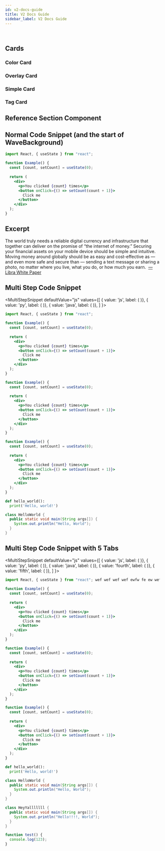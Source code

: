 ```yaml
---
id: v2-docs-guide
title: V2 Docs Guide
sidebar_label: V2 Docs Guide
---
```


<br />

## Cards 

### Color Card

<CardsWrapper>
  <ColorCard 
    color="purpleDark"
    icon="img/transaction.svg"
    iconDark="img/transaction-dark.svg"
    to="#"
    title="Send a test transaction"
  />
</CardsWrapper>

### Overlay Card

<CardsWrapper>
  <OverlayCard 
    description="I want to understand nodes"
    icon="img/wallet-app.svg"
    iconDark="img/wallet-app-dark.svg"
    title="Nodes"
    to="#"
  />
</CardsWrapper>

### Simple Card

<CardsWrapper>
  <SimpleCard
    icon="img/github.svg"
    iconDark="img/github-dark.svg"
    title="Read the core specifications"
    to="#"
  />
</CardsWrapper>

### Tag Card

<CardsWrapper>
  <TagCard
    icon="img/github.svg"
    iconDark="img/github-dark.svg"
    tags={["Web", "Mobile", "Merchant"]}
    title="Reference Wallet"
    to="https://github.com/libra"
  />
</CardsWrapper>

## Reference Section Component

<OverviewReferences exclude="core" />

<WaveBackground />

## Normal Code Snippet (and the start of WaveBackground)


```jsx
import React, { useState } from "react";
   
function Example() {
  const [count, setCount] = useState(0);
   
  return (
    <div>
      <p>You clicked {count} times</p>
      <button onClick={() => setCount(count + 1)}>
        Click me
      </button>
    </div>
  );
}
```

## Excerpt

<Excerpt image="img/white-paper-excerpt.svg">
  The world truly needs a reliable digital currency and infrastructure that together can deliver on the promise of “the internet of money.” Securing your financial assets on your mobile device should be simple and intuitive. Moving money around globally should be as easy and cost-effective as — and even more safe and secure than — sending a text message or sharing a photo, no matter where you live, what you do, or how much you earn.  
   &nbsp;<a href='#'>— Libra White Paper</a>
</Excerpt>

## Multi Step Code Snippet

<MultiStepSnippet
  defaultValue="js"
  values={[
    { value: 'js', label: (
      <ColorCard 
        color="purpleDark"
        icon="img/transaction.svg"
        iconDark="img/transaction-dark.svg"
        overlay="Send a test transaction to orem ipsum dolor sit amet, ctetur adipiscing elit, sed do"
        title="Send a test transaction"
        type="snippetTab"
      />
    )},
    { value: 'py', label: (
      <ColorCard 
        color="purpleLight"
        icon="img/docs/move-program.svg" 
        iconDark="img/docs/move-program-dark.svg"
        overlay="Second overlay (no content specified in comps"
        title="Write a move program"
        type="snippetTab"
      />
    )},
    { value: 'java', label: (
      <ColorCard 
        color="aqua"
        icon="img/docs/try-a-wallet.svg" 
        iconDark="img/docs/try-a-wallet-dark.svg"
        overlay="Third overlay (no content specified in comps"
        title="Try out a wallet"
        type="snippetTab"
      />
    )},
  ]
}>
<MultiStepTabItem value="js">

```jsx
import React, { useState } from "react";
 
function Example() {
  const [count, setCount] = useState(0);
   
  return (
    <div>
      <p>You clicked {count} times</p>
      <button onClick={() => setCount(count + 1)}>
        Click me
      </button>
    </div>
  );
}

function Example() {
  const [count, setCount] = useState(0);
   
  return (
    <div>
      <p>You clicked {count} times</p>
      <button onClick={() => setCount(count + 1)}>
        Click me
      </button>
    </div>
  );
}

function Example() {
  const [count, setCount] = useState(0);
   
  return (
    <div>
      <p>You clicked {count} times</p>
      <button onClick={() => setCount(count + 1)}>
        Click me
      </button>
    </div>
  );
}
```

</MultiStepTabItem>
<MultiStepTabItem value="py">

```py
def hello_world():
  print('Hello, world!')
```

</MultiStepTabItem>
<MultiStepTabItem value="java">

```java
class HelloWorld {
  public static void main(String args[]) {
    System.out.println("Hello, World");
  }
}
```

</MultiStepTabItem>
</MultiStepSnippet>

## Multi Step Code Snippet with 5 Tabs
<MultiStepSnippet
  defaultValue="js"
  values={[
    { value: 'js', label: (
      <ColorCard 
        color="purpleDark"
        icon="img/transaction.svg"
        iconDark="img/transaction-dark.svg"
        overlay="Some random overlay"
        title="Send a test transaction"
        type="snippetTab"
      />
    )},
    { value: 'py', label: (
      <ColorCard 
        color="purpleLight"
        icon="img/docs/move-program.svg" 
        iconDark="img/docs/move-program-dark.svg"
        title="Write a move program"
        type="snippetTab"
      />
    )},
    { value: 'java', label: (
      <ColorCard 
        color="aqua"
        icon="img/docs/try-a-wallet.svg" 
        iconDark="img/docs/try-a-wallet-dark.svg"
        title="Try out a wallet"
        type="snippetTab"
      />
    )},
    { value: 'fourth', label: (
      <ColorCard 
        color="purpleLight"
        icon="img/docs/try-a-wallet.svg" 
        iconDark="img/docs/try-a-wallet-dark.svg"
        overlay="Another random overlay"
        title="Test of the fourth tab"
        type="snippetTab"
      />
    )},
    { value: 'fifth', label: (
      <ColorCard 
        color="purpleDark"
        icon="img/docs/try-a-wallet.svg" 
        iconDark="img/docs/try-a-wallet-dark.svg"
        overlay="Another random overlay"
        title="Test of the fifth tab"
        type="snippetTab"
      />
    )},
  ]
}>
<MultiStepTabItem value="js">

```jsx
import React, { useState } from "react"; wef wef wef wef ewfw fe ew wef ewf we ;
 
function Example() {
  const [count, setCount] = useState(0);
   
  return (
    <div>
      <p>You clicked {count} times</p>
      <button onClick={() => setCount(count + 1)}>
        Click me
      </button>
    </div>
  );
}

function Example() {
  const [count, setCount] = useState(0);
   
  return (
    <div>
      <p>You clicked {count} times</p>
      <button onClick={() => setCount(count + 1)}>
        Click me
      </button>
    </div>
  );
}

function Example() {
  const [count, setCount] = useState(0);
   
  return (
    <div>
      <p>You clicked {count} times</p>
      <button onClick={() => setCount(count + 1)}>
        Click me
      </button>
    </div>
  );
}
```

</MultiStepTabItem>
<MultiStepTabItem value="py">

```py
def hello_world():
  print('Hello, world!')
```

</MultiStepTabItem>
<MultiStepTabItem value="java">

```java
class HelloWorld {
  public static void main(String args[]) {
    System.out.println("Hello, World");
  }
}
```

</MultiStepTabItem>
<MultiStepTabItem value="fourth">

```java
class HeyYalllllll {
  public static void main(String args[]) {
    System.out.println("Hello!!!!, World");
  }
}
```

</MultiStepTabItem>
<MultiStepTabItem value="fifth">

```jsx
function test() {
  console.log(123);
}
```

</MultiStepTabItem>

</MultiStepSnippet>

